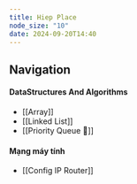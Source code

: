```yaml
---
title: Hiep Place
node_size: "10"
date: 2024-09-20T14:40
---
```

## Navigation
#### DataStructures And Algorithms
- [[Array]]
- [[Linked List]]
- [[Priority Queue 🤔]]
#### Mạng máy tính
- [[Config IP Router]]